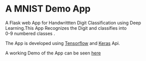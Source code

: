 # A MNIST Demo App

A Flask web App for Handwrittten Digit Classification using Deep Learning.This App Recognizes the Digit and classifies into  
0-9  numbered  classes .

The App is developed using [Tensorflow](https://www.tensorflow.org/https://www.tensorflow.org/) and [Keras](https://keras.io/) Api.




A working Demo of  the App can be seen [here](htttps://ankitpyc-mnist.herokuapp.com/)

